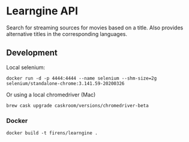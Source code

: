 # Learngine API

Search for streaming sources for movies based on a title. Also provides alternative titles in the corresponding languages.

## Development

Local selenium:

```
docker run -d -p 4444:4444 --name selenium --shm-size=2g selenium/standalone-chrome:3.141.59-20200326
```
Or using a local chromedriver (Mac)
```
brew cask upgrade caskroom/versions/chromedriver-beta
```

### Docker

```
docker build -t firens/learngine .
```